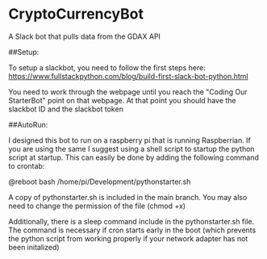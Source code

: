 # CryptoCurrencyBot
A Slack bot that pulls data from the GDAX API

##Setup:

To setup a slackbot, you need to follow the first steps here: https://www.fullstackpython.com/blog/build-first-slack-bot-python.html

You need to work through the webpage until you reach the "Coding Our StarterBot" point on that webpage.
At that point you should have the slackbot ID and the slackbot token

##AutoRun:

I designed this bot to run on a raspberry pi that is running Raspberrian. If you are using the same I suggest using a shell script to startup the python script at startup. This can easily be done by adding the following command to crontab:

@reboot bash /home/pi/Development/pythonstarter.sh

A copy of pythonstarter.sh is included in the main branch. You may also need to change the permission of the file (chmod +x)

Additionally, there is a sleep command include in the pythonstarter.sh file. The command is necessary if cron starts early in the boot (which prevents the python script from working properly if your network adapter has not been initalized)

